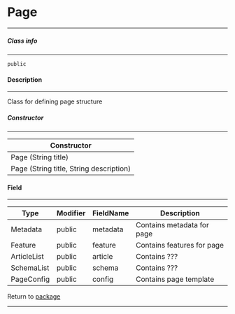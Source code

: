 # Page
---

##### Class info
---

`public`

#### Description
---

Class for defining page structure

##### Constructor
---
|Constructor|
|---|
|Page (String title)|
|Page (String title, String description)|

#### Field
---
| Type | Modifier | FieldName | Description |
|---|---|---|---|
| Metadata | public | metadata | Contains metadata for page |
| Feature | public | feature | Contains features for page |
| ArticleList| public | article | Contains ???|
| SchemaList| public | schema | Contains ???|
| PageConfig| public | config| Contains page template |


Return to [package](../Packages/website_page.md)

---
